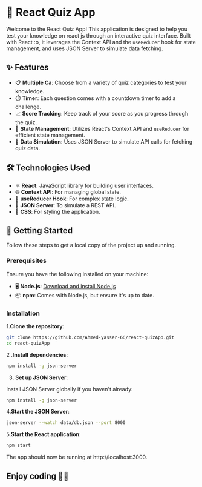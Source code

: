 # 🧠 React Quiz App

Welcome to the React Quiz App! This application is designed to help you test your knowledge on react js through an interactive quiz interface. Built with React :o, it leverages the Context API and the `useReducer` hook for state management, and uses JSON Server to simulate data fetching.

## ✨ Features

- 📋 **Multiple Ca**: Choose from a variety of quiz categories to test your knowledge.
- ⏱️ **Timer**: Each question comes with a countdown timer to add a challenge.
- 📈 **Score Tracking**: Keep track of your score as you progress through the quiz.
- 🔄 **State Management**: Utilizes React's Context API and `useReducer` for efficient state management.
- 📡 **Data Simulation**: Uses JSON Server to simulate API calls for fetching quiz data.


## 🛠️ Technologies Used

- ⚛️ **React**: JavaScript library for building user interfaces.
- 🌐 **Context API**: For managing global state.
- 🔨 **useReducer Hook**: For complex state logic.
- 📄 **JSON Server**: To simulate a REST API.
- 💅 **CSS**: For styling the application.


 ## 🚀 Getting Started

 Follow these steps to get a local copy of the project up and running.

 ### Prerequisites

Ensure you have the following installed on your machine:

- 🖥️ **Node.js**: [Download and install Node.js](https://nodejs.org/)
- 📦 **npm**: Comes with Node.js, but ensure it's up to date.

### Installation

1.**Clone the repository**:

   ```bash
   git clone https://github.com/Ahmed-yasser-66/react-quizApp.git
   cd react-quizApp
   ```
   
2 .**Install dependencies**:

   ```bash
   npm install -g json-server
   ```

 3. **Set up JSON Server**:

  Install JSON Server globally if you haven't already:

  ```bash
npm install -g json-server
```
  4.**Start the JSON Server**:

  ```bash
json-server --watch data/db.json --port 8000
```

 5.**Start the React application**:

```bash
npm start
```


The app should now be running at http://localhost:3000.

## Enjoy coding 👨‍💻





